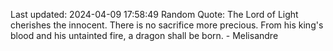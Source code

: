 Last updated: 2024-04-09 17:58:49
Random Quote: The Lord of Light cherishes the innocent.  There is no sacrifice more precious.  From his king's blood and his untainted fire, a dragon shall be born.  -  Melisandre